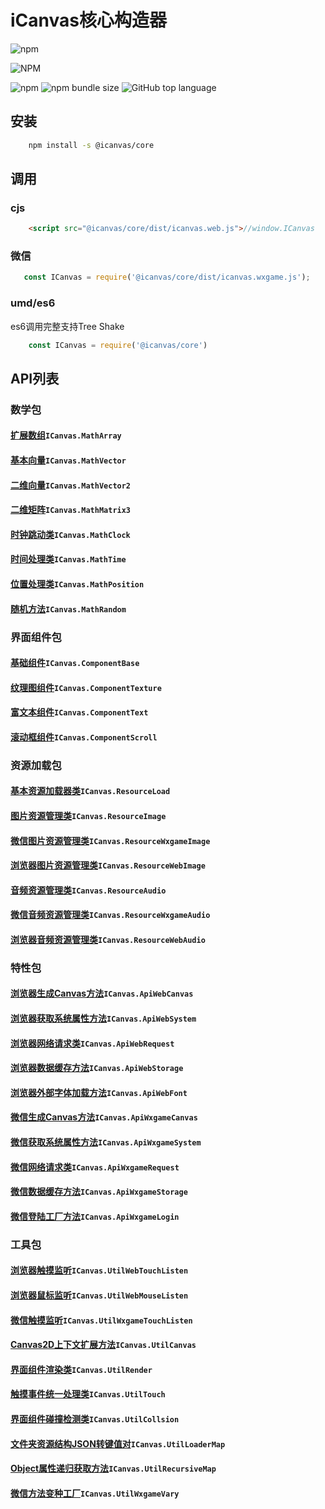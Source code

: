 # **iCanvas核心构造器**
![npm](https://img.shields.io/npm/dm/@icanvas/core)

![NPM](https://img.shields.io/npm/l/@icanvas/core)

![npm](https://img.shields.io/npm/v/@icanvas/core) ![npm bundle size](https://img.shields.io/bundlephobia/min/@icanvas/core) ![GitHub top language](https://img.shields.io/github/languages/top/idler8/icanvas)
## 安装
```bash
    npm install -s @icanvas/core
```
## 调用
### cjs
```html
    <script src="@icanvas/core/dist/icanvas.web.js">//window.ICanvas
```
### 微信
```javascript
   const ICanvas = require('@icanvas/core/dist/icanvas.wxgame.js');
```
### umd/es6
es6调用完整支持Tree Shake
```javascript
    const ICanvas = require('@icanvas/core')
```

## API列表

### 数学包
#### [扩展数组](src/maths/lib/array.js)`ICanvas.MathArray`
#### [基本向量](src/maths/lib/vector.js)`ICanvas.MathVector`
#### [二维向量](src/maths/lib/vector2.js)`ICanvas.MathVector2`
#### [二维矩阵](src/maths/lib/matrix3.js)`ICanvas.MathMatrix3`
#### [时钟跳动类](src/maths/lib/clock.js)`ICanvas.MathClock`
#### [时间处理类](src/maths/lib/time.js)`ICanvas.MathTime`
#### [位置处理类](src/maths/lib/position.js)`ICanvas.MathPosition`
#### [随机方法](src/maths/lib/random.js)`ICanvas.MathRandom`

### 界面组件包
#### [基础组件](src/components/lib/base.js)`ICanvas.ComponentBase`
#### [纹理图组件](src/components/lib/texture.js)`ICanvas.ComponentTexture`
#### [富文本组件](src/components/lib/text.js)`ICanvas.ComponentText`
#### [滚动框组件](src/components/lib/scroll.js)`ICanvas.ComponentScroll`

### 资源加载包
#### [基本资源加载器类](src/resources/lib/load.js)`ICanvas.ResourceLoad`
#### [图片资源管理类](src/resources/lib/image.js)`ICanvas.ResourceImage`
#### [微信图片资源管理类](src/resources/lib/image.js#L25)`ICanvas.ResourceWxgameImage`
#### [浏览器图片资源管理类](src/resources/lib/image.js#L20)`ICanvas.ResourceWebImage`
#### [音频资源管理类](src/resources/lib/audio.js)`ICanvas.ResourceAudio`
#### [微信音频资源管理类](src/resources/lib/audio.js#L70)`ICanvas.ResourceWxgameAudio`
#### [浏览器音频资源管理类](src/resources/lib/audio.js#L97)`ICanvas.ResourceWebAudio`

### 特性包
#### [浏览器生成Canvas方法](src/apis/web/canvas.js)`ICanvas.ApiWebCanvas`
#### [浏览器获取系统属性方法](src/apis/web/system.js)`ICanvas.ApiWebSystem`
#### [浏览器网络请求类](src/apis/web/request.js)`ICanvas.ApiWebRequest`
#### [浏览器数据缓存方法](src/apis/web/storage.js)`ICanvas.ApiWebStorage`
#### [浏览器外部字体加载方法](src/apis/web/font.js)`ICanvas.ApiWebFont`
#### [微信生成Canvas方法](src/apis/wxgame/canvas.js)`ICanvas.ApiWxgameCanvas`
#### [微信获取系统属性方法](src/apis/wxgame/system.js)`ICanvas.ApiWxgameSystem`
#### [微信网络请求类](src/apis/wxgame/request.js)`ICanvas.ApiWxgameRequest`
#### [微信数据缓存方法](src/apis/wxgame/storage.js)`ICanvas.ApiWxgameStorage`
#### [微信登陆工厂方法](src/apis/wxgame/login.js)`ICanvas.ApiWxgameLogin`

### 工具包
#### [浏览器触摸监听](src/utils/index.js)`ICanvas.UtilWebTouchListen`
#### [浏览器鼠标监听](src/utils/index.js)`ICanvas.UtilWebMouseListen`
#### [微信触摸监听](src/utils/index.js)`ICanvas.UtilWxgameTouchListen`
#### [Canvas2D上下文扩展方法](src/utils/lib/canvas.js)`ICanvas.UtilCanvas`
#### [界面组件渲染类](src/utils/lib/render.js)`ICanvas.UtilRender`
#### [触摸事件统一处理类](src/utils/lib/touch.js)`ICanvas.UtilTouch`
#### [界面组件碰撞检测类](src/utils/lib/collision.js)`ICanvas.UtilCollsion`
#### [文件夹资源结构JSON转键值对](src/utils/index.js)`ICanvas.UtilLoaderMap`
#### [Object属性递归获取方法](src/utils/index.js)`ICanvas.UtilRecursiveMap`
#### [微信方法变种工厂](src/utils/index.js)`ICanvas.UtilWxgameVary`
